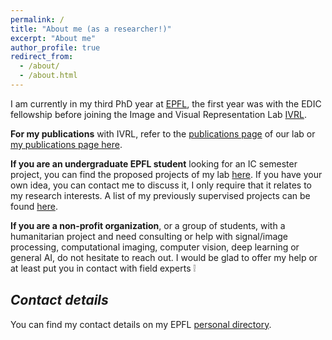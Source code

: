```yaml
---
permalink: /
title: "About me (as a researcher!)"
excerpt: "About me"
author_profile: true
redirect_from: 
  - /about/
  - /about.html
---
```



I am currently in my third PhD year at [EPFL](https://www.epfl.ch/en/home/), the first year was with the EDIC fellowship before joining the Image and Visual Representation Lab [IVRL](https://ivrl.epfl.ch/).

**For my publications** with IVRL, refer to the [publications page](https://ivrl.epfl.ch/publications/) of our lab or [my publications page here](https://majedelhelou.github.io/publications/).

**If you are an undergraduate EPFL student** looking for an IC semester project, you can find the proposed projects of my lab [here](https://ivrl.epfl.ch/available-projects/). If you have your own idea, you can contact me to discuss it, I only require that it relates to my research interests. A list of my previously supervised projects can be found [here](https://majedelhelou.github.io/teaching/2014-spring-teaching-1).

**If you are a non-profit organization**, or a group of students, with a humanitarian project and need consulting or help with signal/image processing, computational imaging, computer vision, deep learning or general AI, do not hesitate to reach out. I would be glad to offer my help or at least put you in contact with field experts :grey_exclamation:


*Contact details*
---
You can find my contact details on my EPFL [personal directory](https://ivrl.epfl.ch/people/majed/).

